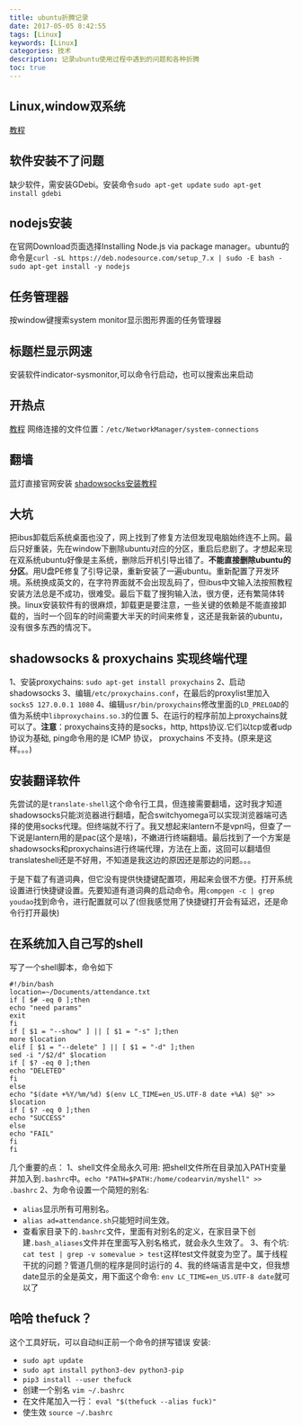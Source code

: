```yaml
---
title: ubuntu折腾记录
date: 2017-05-05 8:42:55
tags: [Linux]
keywords: [Linux]
categories: 技术
description: 记录ubuntu使用过程中遇到的问题和各种折腾
toc: true
---
```

## Linux,window双系统
[教程](http://www.jb51.net/os/windows/298507.html)

## 软件安装不了问题
缺少软件，需安装GDebi。安装命令`sudo apt-get update` `sudo apt-get install gdebi`

## nodejs安装
在官网Download页面选择Installing Node.js via package manager。ubuntu的命令是`curl -sL https://deb.nodesource.com/setup_7.x | sudo -E bash -` `sudo apt-get install -y nodejs`

## 任务管理器
按window键搜索system monitor显示图形界面的任务管理器

## 标题栏显示网速
安装软件indicator-sysmonitor,可以命令行启动，也可以搜索出来启动

## 开热点
[教程](http://www.linuxdiyf.com/linux/24898.html)
网络连接的文件位置：`/etc/NetworkManager/system-connections`

## 翻墙
蓝灯直接官网安装
[shadowsocks安装教程](http://blog.csdn.net/scythe666/article/details/52015213)

## 大坑
把ibus卸载后系统桌面也没了，网上找到了修复方法但发现电脑始终连不上网。最后只好重装，先在window下删除ubuntu对应的分区，重启后悲剧了。才想起来现在双系统ubuntu好像是主系统，删除后开机引导出错了。**不能直接删除ubuntu的分区**。用U盘PE修复了引导记录，重新安装了一遍ubuntu。重新配置了开发环境。系统换成英文的，在字符界面就不会出现乱码了，但ibus中文输入法按照教程安装方法总是不成功，很难受。最后下载了搜狗输入法，很方便，还有繁简体转换。linux安装软件有的很麻烦，卸载更是要注意，一些关键的依赖是不能直接卸载的，当时一个回车的时间需要大半天的时间来修复，这还是我新装的ubuntu，没有很多东西的情况下。

## shadowsocks & proxychains 实现终端代理
1、安装proxychains: `sudo apt-get install proxychains`
2、启动shadowsocks
3、编辑`/etc/proxychains.conf`，在最后的proxylist里加入`socks5 127.0.0.1 1080`
4、编辑`usr/bin/proxychains`修改里面的`LD_PRELOAD`的值为系统中`libproxychains.so.3`的位置
5、在运行的程序前加上proxychains就可以了。**注意**：proxychains支持的是socks，http, https协议.它们以tcp或者udp协议为基础, ping命令用的是 ICMP 协议， proxychains 不支持。(原来是这样。。。)

## 安装翻译软件
先尝试的是`translate-shell`这个命令行工具，但连接需要翻墙，这时我才知道shadowsocks只能浏览器进行翻墙，配合switchyomega可以实现浏览器端可选择的使用socks代理。但终端就不行了。我又想起来lantern不是vpn吗，但查了一下说是lantern用的是pac(这个是啥)，不嫩进行终端翻墙。最后找到了一个方案是shadowsocks和proxychains进行终端代理，方法在上面，这回可以翻墙但translateshell还是不好用，不知道是我这边的原因还是那边的问题。。。

于是下载了有道词典，但它没有提供快捷键配置项，用起来会很不方便。打开系统设置进行快捷键设置。先要知道有道词典的启动命令。用`compgen -c | grep youdao`找到命令，进行配置就可以了(但我感觉用了快捷键打开会有延迟，还是命令行打开最快)

## 在系统加入自己写的shell
写了一个shell脚本，命令如下
```
#!/bin/bash
location=~/Documents/attendance.txt
if [ $# -eq 0 ];then
echo "need params"
exit
fi
if [ $1 = "--show" ] || [ $1 = "-s" ];then
more $location
elif [ $1 = "--delete" ] || [ $1 = "-d" ];then
sed -i "/$2/d" $location
if [ $? -eq 0 ];then
echo "DELETED"
fi
else
echo "$(date +%Y/%m/%d) $(env LC_TIME=en_US.UTF-8 date +%A) $@" >> $location
if [ $? -eq 0 ];then
echo "SUCCESS"
else
echo "FAIL"
fi
fi

```
几个重要的点：
1、shell文件全局永久可用: 把shell文件所在目录加入PATH变量并加入到`.bashrc`中。`echo "PATH=$PATH:/home/codearvin/myshell" >> .bashrc`
2、为命令设置一个简短的别名:
  * `alias`显示所有可用别名。
  * `alias ad=attendance.sh`只能短时间生效。
  * 查看家目录下的`.bashrc`文件，里面有对别名的定义，在家目录下创建`.bash_aliases`文件并在里面写入别名格式，就会永久生效了。
3、有个坑: `cat test | grep -v somevalue > test`这样test文件就变为空了。属于线程干扰的问题？管道几侧的程序是同时运行的
4、我的终端语言是中文，但我想date显示的全是英文，用下面这个命令: `env LC_TIME=en_US.UTF-8 date`就可以了


## 哈哈 thefuck？
这个工具好玩，可以自动纠正前一个命令的拼写错误
安装:
  * `sudo apt update`
  * `sudo apt install python3-dev python3-pip`
  * `pip3 install --user thefuck`
  * 创建一个别名 `vim ~/.bashrc`
  * 在文件尾加入一行： `eval "$(thefuck --alias fuck)"`
  * 使生效 `source ~/.bashrc`
